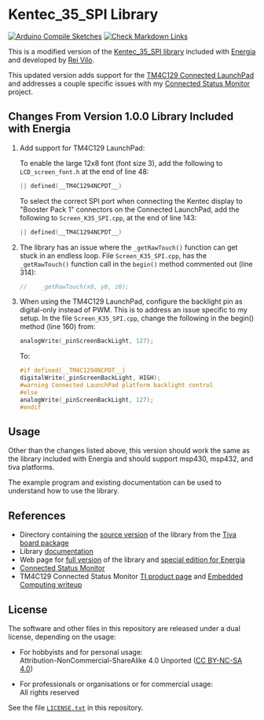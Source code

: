 # Kentec_35_SPI Library

[![Arduino Compile Sketches](https://github.com/Andy4495/Kentec_35_SPI/actions/workflows/arduino-compile-sketches.yml/badge.svg)](https://github.com/Andy4495/Kentec_35_SPI/actions/workflows/arduino-compile-sketches.yml)
[![Check Markdown Links](https://github.com/Andy4495/Kentec_35_SPI/actions/workflows/CheckMarkdownLinks.yml/badge.svg)](https://github.com/Andy4495/Kentec_35_SPI/actions/workflows/CheckMarkdownLinks.yml)

This is a modified version of the [Kentec_35_SPI library][2] included with [Energia][7] and developed by [Rei Vilo][8].

This updated version adds support for the [TM4C129 Connected LaunchPad][5] and addresses a couple specific issues with my [Connected Status Monitor][4] project.

## Changes From Version 1.0.0 Library Included with Energia

1. Add support for TM4C129 LaunchPad:

    To enable the large 12x8 font (font size 3), add the following to `LCD_screen_font.h` at the end of line 48:

   ```cpp
   || defined(__TM4C1294NCPDT__)
   ```

    To select the correct SPI port when connecting the Kentec display to "Booster Pack 1" connectors on the Connected LaunchPad, add the following to `Screen_K35_SPI.cpp`, at the end of line 143:

   ```cpp
   || defined(__TM4C1294NCPDT__)
   ```

2. The library has an issue where the `_getRawTouch()` function can get stuck in an endless loop. File `Screen_K35_SPI.cpp`, has the `_getRawTouch()` function call in the `begin()` method commented out (line 314):

   ```cpp
   //    _getRawTouch(x0, y0, z0);
   ```

3. When using the TM4C129 LaunchPad, configure the backlight pin as digital-only instead of PWM. This is to address an issue specific to my setup. In the file `Screen_K35_SPI.cpp`, change the following in the begin() method (line 160) from:

   ```cpp
   analogWrite(_pinScreenBackLight, 127);
   ```

   To:

   ```cpp
   #if defined(__TM4C1294NCPDT__)
   digitalWrite(_pinScreenBackLight, HIGH);
   #warning Connected LaunchPad platform backlight control
   #else
   analogWrite(_pinScreenBackLight, 127);
   #endif
   ```

## Usage

Other than the changes listed above, this version should work the same as the library included with Energia and should support msp430, msp432, and tiva platforms.

The example program and existing documentation can be used to understand how to use the library.

## References

- Directory containing the [source version][10] of the library from the [Tiva board package][9]
- Library [documentation][1]
- Web page for [full version][3] of the library and [special edition for Energia][2]
- [Connected Status Monitor][4]
- TM4C129 Connected Status Monitor [TI product page][5] and [Embedded Computing writeup][6]

## License

The software and other files in this repository are released under a dual license, depending on the usage:

- For hobbyists and for personal usage:  
  Attribution-NonCommercial-ShareAlike 4.0 Unported ([CC BY-NC-SA 4.0][100])

- For professionals or organisations or for commercial usage:  
  All rights reserved

See the file [`LICENSE.txt`][101] in this repository.

[1]: ./extras/docs/LCD_screen%20-%20Reference%20Manual.pdf
[2]: https://embeddedcomputing.weebly.com/special-edition-for-energia-1610e18.html
[3]: https://embeddedcomputing.weebly.com/lcd_screen-library-suite.html
[4]: https://github.com/Andy4495/ConnectedStatusMonitor
[5]: https://www.ti.com/tool/EK-TM4C1294XL
[6]: https://embeddedcomputing.weebly.com/connected-launchpad-tm4c129-tiva-c-series.html
[7]: https://energia.nu
[8]: https://embeddedcomputing.weebly.com/
[9]: https://github.com/energia/tivac-core
[10]: https://github.com/energia/tivac-core/tree/master/libraries/Kentec_35_SPI
[100]: https://creativecommons.org/licenses/by-nc-sa/4.0/
[101]: ./LICENSE.txt
[//]: # ([200]: https://github.com/Andy4495/Template-Repo)

[//]: # (This is a way to hack a comment in Markdown. This will not be displayed when rendered.)
